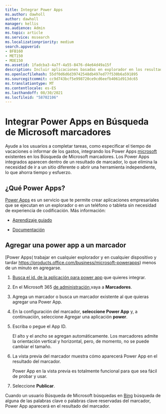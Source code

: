 ```yaml
---
title: Integrar Power Apps
ms.author: dawholl
author: dawholl
manager: kellis
ms.audience: Admin
ms.topic: article
ms.service: mssearch
ms.localizationpriority: medium
search.appverid:
- BFB160
- MET150
- MOE150
ms.assetid: 1fadcba3-4a7f-4a55-8476-d4e64d49a15f
description: Incluir aplicaciones basadas en explorador en los resultados de marcadores para Búsqueda de Microsoft
ms.openlocfilehash: 55df0d6d6d39742548db497ed77f530b6a591895
ms.sourcegitcommit: cc9d743bcf5e998720ce9cd6eefb4061d913dc65
ms.translationtype: MT
ms.contentlocale: es-ES
ms.lasthandoff: 08/30/2021
ms.locfileid: "58702106"
---
```

# <a name="integrate-power-apps-in-microsoft-search-bookmarks"></a>Integrar Power Apps en Búsqueda de Microsoft marcadores
   
Ayude a los usuarios a completar tareas, como especificar el tiempo de vacaciones o informar de los gastos, integrando los Power Apps [microsoft](https://products.office.com/business/microsoft-powerapps) existentes en los Búsqueda de Microsoft marcadores. Los Power Apps integrados aparecen dentro de un resultado de marcador, lo que elimina la necesidad de ir a un sitio diferente o abrir una herramienta independiente, lo que ahorra tiempo y esfuerzo.
  
## <a name="what-are-power-apps"></a>¿Qué Power Apps?

[Power Apps](https://products.office.com/business/microsoft-powerapps) es un servicio que te permite crear aplicaciones empresariales que se ejecutan en un explorador o en un teléfono o tableta sin necesidad de experiencia de codificación. Más información:
  
- [Aprendizaje guiado](/learn/browse/?products=powerapps)
    
- [Documentación](/powerapps/)
    
## <a name="add-a-power-app-to-a-bookmark"></a>Agregar una power app a un marcador

[Power Apps( trabajar en cualquier explorador y en cualquier dispositivo y tardar https://products.office.com/business/microsoft-powerapps) menos de un minuto en agregarse.
  
1. [Busca el id. de la aplicación para power app](/powerapps/maker/canvas-apps/get-sessionid#get-an-app-id) que quieres integrar.
    
2. En el Microsoft 365 [de administración,](https://admin.microsoft.com)vaya a **Marcadores**.
    
3. Agrega un marcador o busca un marcador existente al que quieras agregar una Power App.
    
4. En la configuración del marcador, **seleccione Power App** y, a continuación, seleccione Agregar una aplicación **power**.
    
5. Escriba o pegue el App ID.
    
    El alto y el ancho se agregan automáticamente. Los marcadores admite la orientación vertical y horizontal, pero, de momento, no se puede cambiar el tamaño.
    
6. La vista previa del marcador muestra cómo aparecerá Power App en el resultado del marcador.
    
    Power App en la vista previa es totalmente funcional para que sea fácil de probar y usar.
    
7. Seleccione **Publicar**.
    
Cuando un usuario Búsqueda de Microsoft búsquedas en [Bing](https://Bing.com) búsqueda de alguna de las palabras clave o palabras clave reservadas del marcador, Power App aparecerá en el resultado del marcador.